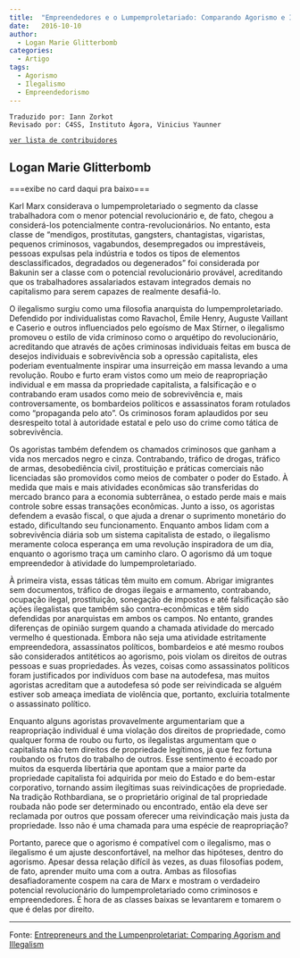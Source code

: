 ```yaml
---
title:  "Empreendedores e o Lumpemproletariado: Comparando Agorismo e Ilegalismo"
date:   2016-10-10
author:
  - Logan Marie Glitterbomb
categories:
  - Artigo
tags:
  - Agorismo
  - Ilegalismo
  - Empreendedorismo
---
```

```
Traduzido por: Iann Zorkot
Revisado por: C4SS, Instituto Ágora, Vinicius Yaunner
```
[```ver lista de contribuidores```](/about/#contribuidores)

## Logan Marie Glitterbomb

===exibe no card daqui pra baixo===


Karl Marx considerava o lumpemproletariado o segmento da classe trabalhadora com o menor potencial revolucionário e, de fato, chegou a considerá-los potencialmente contra-revolucionários. No entanto, esta classe de “mendigos, prostitutas, gangsters, chantagistas, vigaristas, pequenos criminosos, vagabundos, desempregados ou imprestáveis, pessoas expulsas pela indústria e todos os tipos de elementos desclassificados, degradados ou degenerados” foi considerada por Bakunin ser a classe com o potencial revolucionário provável, acreditando que os trabalhadores assalariados estavam integrados demais no capitalismo para serem capazes de realmente desafiá-lo.

O ilegalismo surgiu como uma filosofia anarquista do lumpemproletariado. Defendido por individualistas como Ravachol, Émile Henry, Auguste Vaillant e Caserio e outros influenciados pelo egoísmo de Max Stirner, o ilegalismo promoveu o estilo de vida criminoso como o arquétipo do revolucionário, acreditando que através de ações criminosas individuais feitas em busca de desejos individuais e sobrevivência sob a opressão capitalista, eles poderiam eventualmente inspirar uma insurreição em massa levando a uma revolução. Roubo e furto eram vistos como um meio de reapropriação individual e em massa da propriedade capitalista, a falsificação e o contrabando eram usados como meio de sobrevivência e, mais controversamente, os bombardeios políticos e assassinatos foram rotulados como “propaganda pelo ato”. Os criminosos foram aplaudidos por seu desrespeito total à autoridade estatal e pelo uso do crime como tática de sobrevivência.

Os agoristas também defendem os chamados criminosos que ganham a vida nos mercados negro e cinza. Contrabando, tráfico de drogas, tráfico de armas, desobediência civil, prostituição e práticas comerciais não licenciadas são promovidos como meios de combater o poder do Estado. À medida que mais e mais atividades econômicas são transferidas do mercado branco para a economia subterrânea, o estado perde mais e mais controle sobre essas transações econômicas. Junto a isso, os agoristas defendem a evasão fiscal, o que ajuda a drenar o suprimento monetário do estado, dificultando seu funcionamento. Enquanto ambos lidam com a sobrevivência diária sob um sistema capitalista de estado, o ilegalismo meramente coloca esperança em uma revolução inspiradora de um dia, enquanto o agorismo traça um caminho claro. O agorismo dá um toque empreendedor à atividade do lumpemproletariado.

À primeira vista, essas táticas têm muito em comum. Abrigar imigrantes sem documentos, tráfico de drogas ilegais e armamento, contrabando, ocupação ilegal, prostituição, sonegação de impostos e até falsificação são ações ilegalistas que também são contra-econômicas e têm sido defendidas por anarquistas em ambos os campos. No entanto, grandes diferenças de opinião surgem quando a chamada atividade do mercado vermelho é questionada. Embora não seja uma atividade estritamente empreendedora, assassinatos políticos, bombardeios e até mesmo roubos são considerados antitéticos ao agorismo, pois violam os direitos de outras pessoas e suas propriedades. Às vezes, coisas como assassinatos políticos foram justificados por indivíduos com base na autodefesa, mas muitos agoristas acreditam que a autodefesa só pode ser reivindicada se alguém estiver sob ameaça imediata de violência que, portanto, excluiria totalmente o assassinato político.

Enquanto alguns agoristas provavelmente argumentariam que a reapropriação individual é uma violação dos direitos de propriedade, como qualquer forma de roubo ou furto, os ilegalistas argumentam que o capitalista não tem direitos de propriedade legítimos, já que fez fortuna roubando os frutos do trabalho de outros. Esse sentimento é ecoado por muitos da esquerda libertária que apontam que a maior parte da propriedade capitalista foi adquirida por meio  do Estado e do bem-estar corporativo, tornando assim ilegítimas suas reivindicações de propriedade. Na tradição Rothbardiana, se o proprietário original de tal propriedade roubada não pode ser determinado ou encontrado, então ela deve ser reclamada por outros que possam oferecer uma reivindicação mais justa da propriedade. Isso não é uma chamada para uma espécie de reapropriação?

Portanto, parece que o agorismo é compatível com o ilegalismo, mas o ilegalismo é um ajuste desconfortável, na melhor das hipóteses, dentro do agorismo. Apesar dessa relação difícil às vezes, as duas filosofias podem, de fato, aprender muito uma com a outra. Ambas as filosofias desafiadoramente cospem na cara de Marx e mostram o verdadeiro potencial revolucionário do lumpemproletariado como criminosos e empreendedores. É hora de as classes baixas se levantarem e tomarem o que é delas por direito.


---
Fonte: [Entrepreneurs and the Lumpenproletariat: Comparing Agorism and Illegalism](https://c4ss.org/content/45987)